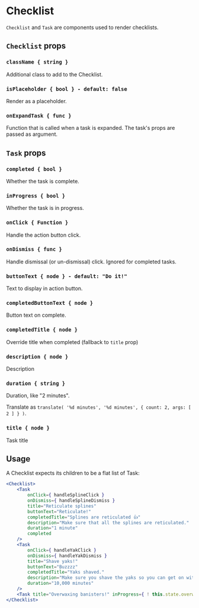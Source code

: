 # Checklist

`Checklist` and `Task` are components used to render checklists.

## `Checklist` props

### `className { string }`

Additional class to add to the Checklist.

### `isPlaceholder { bool } - default: false`

Render as a placeholder.

### `onExpandTask { func }`

Function that is called when a task is expanded. The task's props are passed as argument.

## `Task` props

### `completed { bool }`

Whether the task is complete.

### `inProgress { bool }`

Whether the task is in progress.

### `onClick { Function }`

Handle the action button click.

### `onDismiss { func }`

Handle dismissal (or un-dismissal) click. Ignored for completed tasks.

### `buttonText { node } - default: "Do it!"`

Text to display in action button.

### `completedButtonText { node }`

Button text on complete.

### `completedTitle { node }`

Override title when completed (fallback to `title` prop)

### `description { node }`

Description

### `duration { string }`

Duration, like "2 minutes".

Translate as `translate( '%d minutes', '%d minutes', { count: 2, args: [ 2 ] } )`.

### `title { node }`

Task title

## Usage

A Checklist expects its children to be a flat list of Task:

```jsx
<Checklist>
	<Task
		onClick={ handleSplineClick }
		onDismiss={ handleSplineDismiss }
		title="Reticulate splines"
		buttonText="Reticulate!"
		completedTitle="Splines are reticulated 👍"
		description="Make sure that all the splines are reticulated."
		duration="1 minute"
		completed
	/>
	<Task
		onClick={ handleYakClick }
		onDismiss={ handleYakDismiss }
		title="Shave yaks!"
		buttonText="Buzzzz"
		completedTitle="Yaks shaved."
		description="Make sure you shave the yaks so you can get on with your life."
		duration="10,000 minutes"
	/>
	<Task title="Overwaxing banisters!" inProgress={ ! this.state.overwaxBanisters } />
</Checklist>
```
